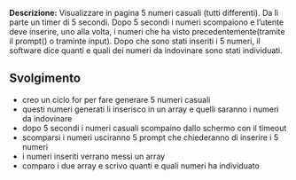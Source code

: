 **Descrizione:**
Visualizzare in pagina 5 numeri casuali (tutti differenti). Da lì parte un timer di 5 secondi.
Dopo 5 secondi i numeri scompaiono e l’utente deve inserire, uno alla volta, i numeri che ha visto precedentemente(tramite il prompt() o traminte input).
Dopo che sono stati inseriti i 5 numeri, il software dice quanti e quali dei numeri da indovinare sono stati individuati.
## Svolgimento
- creo un ciclo for per fare generare 5 numeri casuali
- questi numeri generati li inserisco in un array e quelli saranno i numeri da indovinare
- dopo 5 secondi i numeri casuali scompaino dallo schermo con il timeout
- scomparsi i numeri usciranno 5 prompt che chiederanno di inserire i 5 numeri 
- i numeri inseriti verrano messi un array 
- comparo i due array e scrivo quanti e quali numeri ha individuato